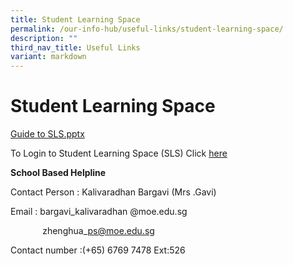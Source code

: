 ```yaml
---
title: Student Learning Space
permalink: /our-info-hub/useful-links/student-learning-space/
description: ""
third_nav_title: Useful Links
variant: markdown
---
```

# Student Learning Space

<a href="https://go.gov.sg/guide-to-sls" target="_blank">Guide to SLS.pptx</a>

To Login to Student Learning Space (SLS) Click&nbsp;<a href="https://vle.learning.moe.edu.sg/login" target="_blank">here</a>


**School Based Helpline**

Contact Person : Kalivaradhan Bargavi (Mrs .Gavi)

  

Email : bargavi_kalivaradhan @moe.edu.sg

  

&nbsp;&nbsp; &nbsp;&nbsp;&nbsp; &nbsp;&nbsp; &nbsp; &nbsp;zhenghua\_ps@moe.edu.sg


Contact number :(+65) 6769 7478 Ext:526